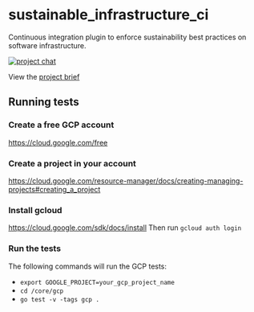 # sustainable_infrastructure_ci
Continuous integration plugin to enforce sustainability best practices on software infrastructure.

[![project chat](https://img.shields.io/badge/zulip-join_chat-brightgreen.svg)](https://softwareforsustainability.zulipchat.com/join/f7vanlepyjfivdy35gfhxl63/)

View the [project brief](ProjectBrief.pdf)

## Running tests

### Create a free GCP account
https://cloud.google.com/free

### Create a project in your account
https://cloud.google.com/resource-manager/docs/creating-managing-projects#creating_a_project

### Install gcloud
https://cloud.google.com/sdk/docs/install
Then run `gcloud auth login`

### Run the tests
The following commands will run the GCP tests:
* `export GOOGLE_PROJECT=your_gcp_project_name`
* `cd /core/gcp`
* `go test -v -tags gcp .`

